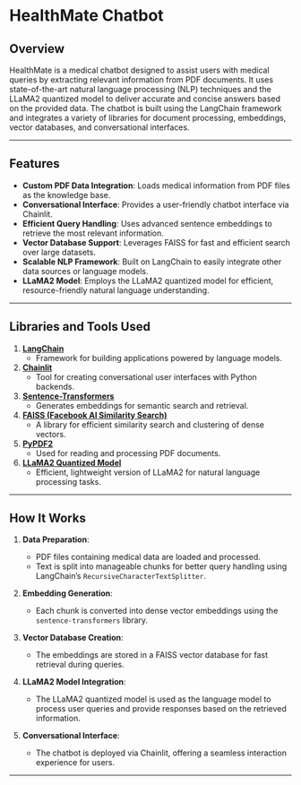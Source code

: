 # **HealthMate Chatbot**

## **Overview**
HealthMate is a medical chatbot designed to assist users with medical queries by extracting relevant information from PDF documents. It uses state-of-the-art natural language processing (NLP) techniques and the LLaMA2 quantized model to deliver accurate and concise answers based on the provided data. The chatbot is built using the LangChain framework and integrates a variety of libraries for document processing, embeddings, vector databases, and conversational interfaces.

---

## **Features**
- **Custom PDF Data Integration**: Loads medical information from PDF files as the knowledge base.
- **Conversational Interface**: Provides a user-friendly chatbot interface via Chainlit.
- **Efficient Query Handling**: Uses advanced sentence embeddings to retrieve the most relevant information.
- **Vector Database Support**: Leverages FAISS for fast and efficient search over large datasets.
- **Scalable NLP Framework**: Built on LangChain to easily integrate other data sources or language models.
- **LLaMA2 Model**: Employs the LLaMA2 quantized model for efficient, resource-friendly natural language understanding.

---

## **Libraries and Tools Used**
1. **[LangChain](https://github.com/hwchase17/langchain)**  
   - Framework for building applications powered by language models.
2. **[Chainlit](https://chainlit.io/)**  
   - Tool for creating conversational user interfaces with Python backends.
3. **[Sentence-Transformers](https://www.sbert.net/)**  
   - Generates embeddings for semantic search and retrieval.
4. **[FAISS (Facebook AI Similarity Search)](https://github.com/facebookresearch/faiss)**  
   - A library for efficient similarity search and clustering of dense vectors.
5. **[PyPDF2](https://github.com/py-pdf/pypdf)**  
   - Used for reading and processing PDF documents.
6. **[LLaMA2 Quantized Model](https://huggingface.co/TheBloke/Llama-2-7B-Chat-GGML/blob/main/llama-2-7b-chat.ggmlv3.q8_0.bin)**  
   - Efficient, lightweight version of LLaMA2 for natural language processing tasks.

---

## **How It Works**
1. **Data Preparation**:
   - PDF files containing medical data are loaded and processed.
   - Text is split into manageable chunks for better query handling using LangChain’s `RecursiveCharacterTextSplitter`.

2. **Embedding Generation**:
   - Each chunk is converted into dense vector embeddings using the `sentence-transformers` library.

3. **Vector Database Creation**:
   - The embeddings are stored in a FAISS vector database for fast retrieval during queries.

4. **LLaMA2 Model Integration**:
   - The LLaMA2 quantized model is used as the language model to process user queries and provide responses based on the retrieved information.

5. **Conversational Interface**:
   - The chatbot is deployed via Chainlit, offering a seamless interaction experience for users.

---

